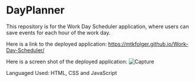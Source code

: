 # DayPlanner
This repository is for the Work Day Scheduler application, where users can save events for each hour of the work day.

Here is a link to the deployed application: https://mtkfolger.github.io/Work-Day-Scheduler/

Here is a screen shot of the deployed application: ![Capture](https://user-images.githubusercontent.com/84151997/123891556-15f10100-d927-11eb-9d23-ef42dbdc9098.JPG)

Languaged Used: HTML, CSS and JavaScript

